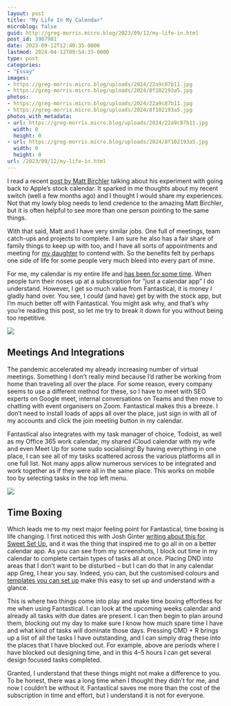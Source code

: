 ```yaml
---
layout: post
title: "My Life In My Calendar"
microblog: false
guid: http://greg-morris.micro.blog/2023/09/12/my-life-in.html
post_id: 3987981
date: 2023-09-12T12:40:35-0000
lastmod: 2024-04-12T09:54:33-0000
type: post
categories:
- "Essay"
images:
- https://greg-morris.micro.blog/uploads/2024/22a9c87b11.jpg
- https://greg-morris.micro.blog/uploads/2024/8f102193a5.jpg
photos:
- https://greg-morris.micro.blog/uploads/2024/22a9c87b11.jpg
- https://greg-morris.micro.blog/uploads/2024/8f102193a5.jpg
photos_with_metadata:
- url: https://greg-morris.micro.blog/uploads/2024/22a9c87b11.jpg
  width: 0
  height: 0
- url: https://greg-morris.micro.blog/uploads/2024/8f102193a5.jpg
  width: 0
  height: 0
url: /2023/09/12/my-life-in.html
---
```

I read a recent [post by Matt Birchler](https://birchtree.me/blog/i-tried-to-use-apples-calendar-app-but-i-ran-back-to-fantastical/) talking about his experiment with going back to Apple’s stock calendar. It sparked in me thoughts about my recent switch (well a few months ago) and I thought I would share my experiences. Not that my lowly blog needs to lend credence to the amazing Matt Birchler, but it is often helpful to see more than one person pointing to the same things. 

With that said, Matt and I have very similar jobs. One full of meetings, team catch-ups and projects to complete. I am sure he also has a fair share of family things to keep up with too, and I have all sorts of appointments and meeting for [my daughter](/2022/08/03/lucie-loves-her.html) to contend with. So the benefits felt by perhaps one side of life for some people very much bleed into every part of mine. 

For me, my calendar is my entire life and [has been for some time](/2019/11/20/how-i-use.html). When people turn their noses up at a subscription for “just a calendar app” I do understand. However, I get so much value from Fantastical, it is money I gladly hand over. You see, I *could* (and have) get by with the stock app, but I’m much better off with Fantastical. You might ask why, and that’s why you’re reading this post, so let me try to break it down for you without being too repetitive.

![](https://greg-morris.micro.blog/uploads/2024/22a9c87b11.jpg)

## Meetings And Integrations
The pandemic accelerated my already increasing number of virtual meetings. Something I don’t really mind because I’d rather be working from home than traveling all over the place. For some reason, every company seems to use a different method for these, so I have to meet with SEO experts on Google meet, internal conversations on Teams and then move to chatting with event organisers on Zoom. Fantastical makes this a breeze. I don’t need to install loads of apps all over the place, just sign in with all of my accounts and click the join meeting button in my calendar.

Fantastical also integrates with my task manager of choice, Todoist, as well as my Office 365 work calendar, my shared iCloud calendar with my wife and even Meet Up for some sudo socialising! By having everything in one place, I can see all of my tasks scattered across the various platforms all in one full list. Not many apps allow numerous services to be integrated and work together as if they were all in the same place. This works on mobile too by selecting tasks in the top left menu.

![](https://greg-morris.micro.blog/uploads/2024/8f102193a5.jpg)

## Time Boxing
Which leads me to my next major feeling point for Fantastical, time boxing is life changing. I first noticed this with Josh Ginter [writing about this for Sweet Set Up](https://thesweetsetup.com/fantasticals-duplicate-as-event-has-changed-my-time-blocking-routine/), and it was the thing that inspired me to go all in on a better calendar app. As you can see from my screenshots, I block out time in my calendar to complete certain types of tasks all at once. Placing DND into areas that I don’t want to be disturbed – but I can do that in any calendar app Greg, I hear you say. Indeed, you can, but the customised colours and [templates you can set up](https://flexibits.com/blog/2021/01/getting-started-with-templates/) make this easy to set up and understand with a glance.

This is where two things come into play and make time boxing effortless for me when using Fantastical. I can look at the upcoming weeks calendar and already all tasks with due dates are present. I can then begin to plan around them, blocking out my day to make sure I know how much spare time I have and what kind of tasks will dominate those days. Pressing CMD + R brings up a list of all the tasks I have outstanding, and I can simply drag these into the places that I have blocked out. For example, above are periods where I have blocked out designing time, and in this 4–5 hours I can get several design focused tasks completed.

Granted, I understand that these things might not make a difference to you. To be honest, there was a long time when I thought they didn’t for me, and now I couldn’t be without it. Fantastical saves me more than the cost of the subscription in time and effort, but I understand it is not for everyone. 

